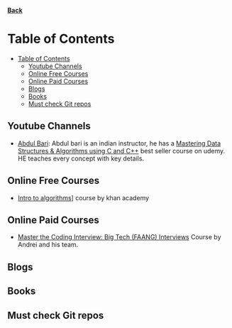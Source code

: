 **[Back](https://github.com/sameerkatija/resources)**

# Table of Contents
- [Table of Contents](#table-of-contents)
  - [Youtube Channels](#youtube-channels)
  - [Online Free Courses](#online-free-courses)
  - [Online Paid Courses](#online-paid-courses)
  - [Blogs](#blogs)
  - [Books](#books)
  - [Must check Git repos](#must-check-git-repos)


## Youtube Channels
- [Abdul Bari](https://www.youtube.com/channel/UCZCFT11CWBi3MHNlGf019nw): Abdul bari is an indian instructor, he has a [Mastering Data Structures & Algorithms using C and C++](udemy.com/course/datastructurescncpp/) best seller course on udemy. HE teaches every concept with key details.

## Online Free Courses
- [Intro to algorithms](https://www.khanacademy.org/computing/computer-science/algorithms)] course by khan academy


## Online Paid Courses
- [Master the Coding Interview: Big Tech (FAANG) Interviews](https://academy.zerotomastery.io/p/master-the-coding-interview-faang-interview-prep) Course by Andrei and his team.

## Blogs

## Books

## Must check Git repos